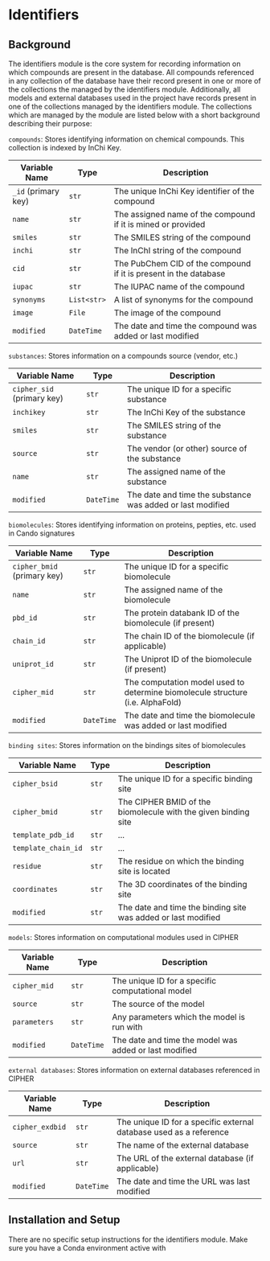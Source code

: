 # Identifiers

## Background

The identifiers module is the core system for recording information on which compounds are present in the database. All compounds referenced in any collection of the database have their record present in one or more of the collections the managed by the identifiers module. Additionally, all models and external databases used in the project have records present in one of the collections managed by the identifiers module. The collections which are managed by the module are listed below with a short background describing their purpose:

`compounds`: Stores identifying information on chemical compounds. This collection is indexed by InChi Key. 

| Variable Name | Type | Description |
| ------------- | ---- | ---------- |
| `_id` (primary key) | `str` | The unique InChi Key identifier of the compound |
| `name` | `str` | The assigned name of the compound if it is mined or provided |
| `smiles` | `str` | The SMILES string of the compound |
| `inchi` | `str` | The InChI string of the compound |
| `cid` | `str` | The PubChem CID of the compound if it is present in the database |
| `iupac` | `str` | The IUPAC name of the compound |
| `synonyms`| `List<str>` | A list of synonyms for the compound |
| `image` | `File` | The image of the compound | 
| `modified` | `DateTime` | The date and time the compound was added or last modified |


`substances`: Stores information on a compounds source (vendor, etc.)

| Variable Name | Type | Description |
| ------------- | ---- | ---------- |
| `cipher_sid` (primary key) | `str` | The unique ID for a specific substance |
| `inchikey` | `str` | The InChi Key of the substance |
| `smiles` | `str` | The SMILES string of the substance |
| `source` | `str` | The vendor (or other) source of the substance |
| `name` | `str` | The assigned name of the substance |
| `modified` | `DateTime` | The date and time the substance was added or last modified | 

`biomolecules`: Stores identifying information on proteins, pepties, etc. used in Cando signatures

| Variable Name | Type | Description |
| ------------- | ---- | ---------- |
| `cipher_bmid` (primary key) | `str`| The unique ID for a specific biomolecule |
| `name` | `str` | The assigned name of the biomolecule |
| `pbd_id` | `str` | The protein databank ID of the biomolecule (if present) |
| `chain_id` | `str` | The chain ID of the biomolecule (if applicable) |
| `uniprot_id` | `str` | The Uniprot ID of the biomolecule (if present) |
| `cipher_mid` | `str` | The computation model used to determine biomolecule structure (i.e. AlphaFold) |
| `modified` | `DateTime` | The date and time the biomolecule was added or last modified |

`binding sites`: Stores information on the bindings sites of biomolecules

| Variable Name | Type | Description |
| ------------- | ---- | ----------- |
| `cipher_bsid` | `str` | The unique ID for a specific binding site |
| `cipher_bmid` | `str` | The CIPHER BMID of the biomolecule with the given binding site |
| `template_pdb_id` | `str` | ... |
| `template_chain_id` | `str` | ... |
| `residue` | `str` | The residue on which the binding site is located |
| `coordinates` | `str` | The 3D coordinates of the binding site |
| `modified` | `str` | The date and time the binding site was added or last modified | 

`models`: Stores information on computational modules used in CIPHER

| Variable Name | Type | Description |
| ------------- | ---- | ---------- |
| `cipher_mid` | `str` | The unique ID for a specific computational model |
| `source` | `str` | The source of the model | 
| `parameters` | `str` | Any parameters which the model is run with |
| `modified` | `DateTime` | The date and time the model was added or last modified |

`external databases`: Stores information on external databases referenced in CIPHER

| Variable Name | Type | Description |
| ------------- | ---- | ---------- |
| `cipher_exdbid`| `str` | The unique ID for a specific external database used as a reference |
| `source` | `str` | The name of the external database |
| `url` | `str` | The URL of the external database (if applicable) |
| `modified` | `DateTime` | The date and time the URL was last modified |

## Installation and Setup

There are no specific setup instructions for the identifiers module. Make sure you have a Conda environment active with 